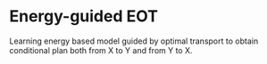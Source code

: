 # Energy-guided EOT

Learning energy based model guided by optimal transport to obtain conditional plan both from X to Y and from Y to X.  